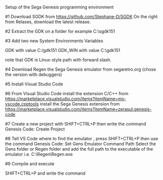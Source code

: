 Setup of the Sega Genesis programming environment

#1 Download SGDK from https://github.com/Stephane-D/SGDK
On the right from Relases, download the latest release.

#2 Extract the GDK on a folder for example C:\sgdk151

#3 Add two new System Environments Variables

GDK with value C:/gdk151
GDK_WIN with value C:\gdk151

note that GDK is Linux-style path with forward slash. 

#4 Download Regen the Sega Genesis emulator from segaretro.org (chose the version with debuggers)

#5 Install Visual Studio Code 

#6 From Visual Studio Code install the extension C/C++ from https://marketplace.visualstudio.com/items?itemName=ms-vscode.cpptools
install the Sega Genesis extension from https://marketplace.visualstudio.com/items?itemName=zerasul.genesis-code 

#7 Create a new project with SHIFT+CTRL+P then write the command Genesis Code: Create Project

#8 Tell VS Code where to find the emulator , press SHIFT+CTRL+P then use the command Genesis Code: Set Gens Emulator Command Path
Select the Gens folder or Regen folder and add the full path to the executable of the emulator i.e. C:\Regen\Regen.exe

#9 Compile and execute

SHIFT+CTRL+P and write the command 